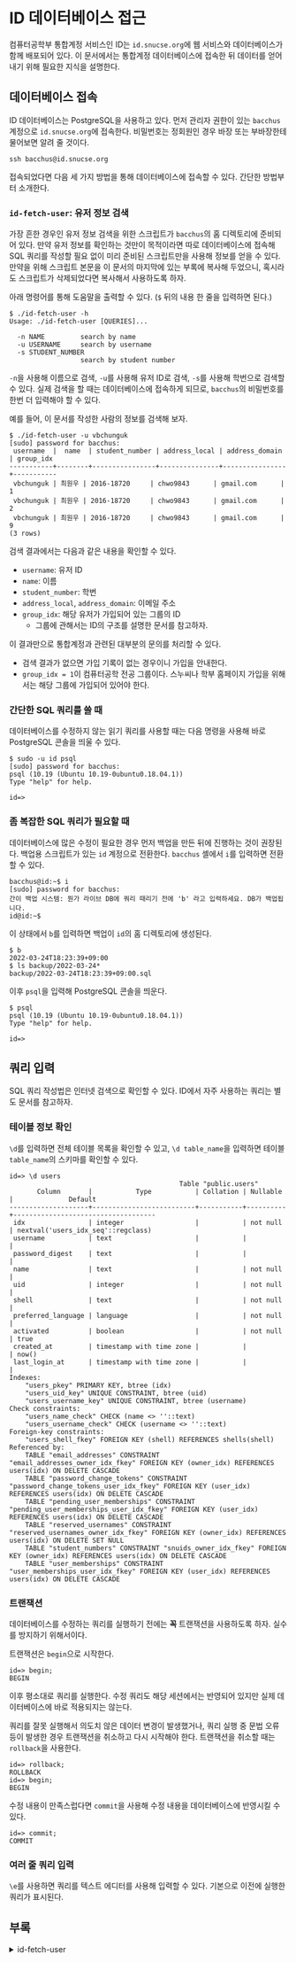 # ID 데이터베이스 접근
컴퓨터공학부 통합계정 서비스인 ID는 `id.snucse.org`에 웹 서비스와 데이터베이스가 함께 배포되어 있다.
이 문서에서는 통합계정 데이터베이스에 접속한 뒤 데이터를 얻어내기 위해 필요한 지식을 설명한다.

## 데이터베이스 접속
ID 데이터베이스는 PostgreSQL을 사용하고 있다. 먼저 관리자 권한이 있는 `bacchus` 계정으로
`id.snucse.org`에 접속한다. 비밀번호는 정회원인 경우 바장 또는 부바장한테 물어보면 알려 줄 것이다.

```
ssh bacchus@id.snucse.org
```

접속되었다면 다음 세 가지 방법을 통해 데이터베이스에 접속할 수 있다. 간단한 방법부터 소개한다.

### `id-fetch-user`: 유저 정보 검색
가장 흔한 경우인 유저 정보 검색을 위한 스크립트가 `bacchus`의 홈 디렉토리에 준비되어 있다. 만약 유저
정보를 확인하는 것만이 목적이라면 따로 데이터베이스에 접속해 SQL 쿼리를 작성할 필요 없이 미리 준비된
스크립트만을 사용해 정보를 얻을 수 있다. 만약을 위해 스크립트 본문을 이 문서의 마지막에 있는 부록에
복사해 두었으니, 혹시라도 스크립트가 삭제되었다면 복사해서 사용하도록 하자.

아래 명령어를 통해 도움말을 출력할 수 있다. (`$` 뒤의 내용 한 줄을 입력하면 된다.)
```
$ ./id-fetch-user -h
Usage: ./id-fetch-user [QUERIES]...

  -n NAME         search by name
  -u USERNAME     search by username
  -s STUDENT_NUMBER
                  search by student number
```

`-n`을 사용해 이름으로 검색, `-u`를 사용해 유저 ID로 검색, `-s`를 사용해 학번으로 검색할 수 있다.
실제 검색을 할 때는 데이터베이스에 접속하게 되므로, `bacchus`의 비밀번호를 한번 더 입력해야 할 수
있다.

예를 들어, 이 문서를 작성한 사람의 정보를 검색해 보자.
```
$ ./id-fetch-user -u vbchunguk
[sudo] password for bacchus:
 username  |  name  | student_number | address_local | address_domain | group_idx
-----------+--------+----------------+---------------+----------------+-----------
 vbchunguk | 최원우 | 2016-18720     | chwo9843      | gmail.com      |         1
 vbchunguk | 최원우 | 2016-18720     | chwo9843      | gmail.com      |         2
 vbchunguk | 최원우 | 2016-18720     | chwo9843      | gmail.com      |         9
(3 rows)

```

검색 결과에서는 다음과 같은 내용을 확인할 수 있다.
- `username`: 유저 ID
- `name`: 이름
- `student_number`: 학번
- `address_local`, `address_domain`: 이메일 주소
- `group_idx`: 해당 유저가 가입되어 있는 그룹의 ID
  - 그룹에 관해서는 ID의 구조를 설명한 문서를 참고하자.

이 결과만으로 통합계정과 관련된 대부분의 문의를 처리할 수 있다.
- 검색 결과가 없으면 가입 기록이 없는 경우이니 가입을 안내한다.
- `group_idx = 1`이 컴퓨터공학 전공 그룹이다. 스누씨나 학부 홈페이지 가입을 위해서는 해당 그룹에
  가입되어 있어야 한다.

### 간단한 SQL 쿼리를 쓸 때
데이터베이스를 수정하지 않는 읽기 쿼리를 사용할 때는 다음 명령을 사용해 바로 PostgreSQL 콘솔을 띄울
수 있다.

```
$ sudo -u id psql
[sudo] password for bacchus:
psql (10.19 (Ubuntu 10.19-0ubuntu0.18.04.1))
Type "help" for help.

id=>
```

### 좀 복잡한 SQL 쿼리가 필요할 때
데이터베이스에 많은 수정이 필요한 경우 먼저 백업을 만든 뒤에 진행하는 것이 권장된다. 백업용
스크립트가 있는 `id` 계정으로 전환한다. `bacchus` 셸에서 `i`를 입력하면 전환할 수 있다.
```
bacchus@id:~$ i
[sudo] password for bacchus:
간이 백업 시스템: 뭔가 라이브 DB에 쿼리 때리기 전에 'b' 라고 입력하세요. DB가 백업됩니다.
id@id:~$
```

이 상태에서 `b`를 입력하면 백업이 `id`의 홈 디렉토리에 생성된다.
```
$ b
2022-03-24T18:23:39+09:00
$ ls backup/2022-03-24*
backup/2022-03-24T18:23:39+09:00.sql
```

이후 `psql`을 입력해 PostgreSQL 콘솔을 띄운다.
```
$ psql
psql (10.19 (Ubuntu 10.19-0ubuntu0.18.04.1))
Type "help" for help.

id=>
```

## 쿼리 입력
SQL 쿼리 작성법은 인터넷 검색으로 확인할 수 있다. ID에서 자주 사용하는 쿼리는 별도 문서를 참고하자.

### 테이블 정보 확인
`\d`를 입력하면 전체 테이블 목록을 확인할 수 있고, `\d table_name`을 입력하면 테이블 `table_name`의
스키마를 확인할 수 있다.

```
id=> \d users
                                           Table "public.users"
       Column       |           Type           | Collation | Nullable |              Default
--------------------+--------------------------+-----------+----------+------------------------------------
 idx                | integer                  |           | not null | nextval('users_idx_seq'::regclass)
 username           | text                     |           |          |
 password_digest    | text                     |           |          |
 name               | text                     |           | not null |
 uid                | integer                  |           | not null |
 shell              | text                     |           | not null |
 preferred_language | language                 |           | not null |
 activated          | boolean                  |           | not null | true
 created_at         | timestamp with time zone |           |          | now()
 last_login_at      | timestamp with time zone |           |          |
Indexes:
    "users_pkey" PRIMARY KEY, btree (idx)
    "users_uid_key" UNIQUE CONSTRAINT, btree (uid)
    "users_username_key" UNIQUE CONSTRAINT, btree (username)
Check constraints:
    "users_name_check" CHECK (name <> ''::text)
    "users_username_check" CHECK (username <> ''::text)
Foreign-key constraints:
    "users_shell_fkey" FOREIGN KEY (shell) REFERENCES shells(shell)
Referenced by:
    TABLE "email_addresses" CONSTRAINT "email_addresses_owner_idx_fkey" FOREIGN KEY (owner_idx) REFERENCES users(idx) ON DELETE CASCADE
    TABLE "password_change_tokens" CONSTRAINT "password_change_tokens_user_idx_fkey" FOREIGN KEY (user_idx) REFERENCES users(idx) ON DELETE CASCADE
    TABLE "pending_user_memberships" CONSTRAINT "pending_user_memberships_user_idx_fkey" FOREIGN KEY (user_idx) REFERENCES users(idx) ON DELETE CASCADE
    TABLE "reserved_usernames" CONSTRAINT "reserved_usernames_owner_idx_fkey" FOREIGN KEY (owner_idx) REFERENCES users(idx) ON DELETE SET NULL
    TABLE "student_numbers" CONSTRAINT "snuids_owner_idx_fkey" FOREIGN KEY (owner_idx) REFERENCES users(idx) ON DELETE CASCADE
    TABLE "user_memberships" CONSTRAINT "user_memberships_user_idx_fkey" FOREIGN KEY (user_idx) REFERENCES users(idx) ON DELETE CASCADE
```

### 트랜잭션
데이터베이스를 수정하는 쿼리를 실행하기 전에는 **꼭** 트랜잭션을 사용하도록 하자. 실수를 방지하기
위해서이다.

트랜잭션은 `begin`으로 시작한다.
```
id=> begin;
BEGIN
```

이후 평소대로 쿼리를 실행한다. 수정 쿼리도 해당 세션에서는 반영되어 있지만 실제 데이터베이스에 바로
적용되지는 않는다.

쿼리를 잘못 실행해서 의도치 않은 데이터 변경이 발생했거나, 쿼리 실행 중 문법 오류 등이 발생한 경우
트랜잭션을 취소하고 다시 시작해야 한다. 트랜잭션을 취소할 때는 `rollback`을 사용한다.
```
id=> rollback;
ROLLBACK
id=> begin;
BEGIN
```

수정 내용이 만족스럽다면 `commit`을 사용해 수정 내용을 데이터베이스에 반영시킬 수 있다.
```
id=> commit;
COMMIT
```

### 여러 줄 쿼리 입력
`\e`를 사용하면 쿼리를 텍스트 에디터를 사용해 입력할 수 있다. 기본으로 이전에 실행한 쿼리가
표시된다.

## 부록
<details><summary>id-fetch-user</summary>

```sh
#!/bin/bash
set -euo pipefail
execname="$0"

error() {
  echo "${execname}: $1" >&2
}

usage() {
  echo "Usage: ${execname} [QUERIES]..." >&2
  echo >&2
  #       012345670123456701234567
  echo '  -n NAME         search by name' >&2
  echo '  -u USERNAME     search by username' >&2
  echo '  -s STUDENT_NUMBER' >&2
  echo '                  search by student number' >&2
}

# https://stackoverflow.com/a/17841619
joinby() {
  local d=${1-} f=${2-}
  if shift 2; then
    printf %s "$f" "${@/#/$d}"
  fi
}

if [[ $# -le 0 ]]; then
  error "no queries given"
  usage
  exit 1
fi

names=()
usernames=()
stdnums=()

while getopts ':hn:u:s:' o; do
  case "$o" in
    n) names+=( "'$OPTARG'" );;
    u) usernames+=( "'$OPTARG'" );;
    s) stdnums+=( "'$OPTARG'" );;
    h) usage; exit;;
    *) error "unknown option $o"; usage; exit 1;;
  esac
done

namelist="$(joinby ', ' "${names[@]}")"
usernamelist="$(joinby ', ' "${usernames[@]}")"
stdnumlist="$(joinby ', ' "${stdnums[@]}")"

where_clauses=()
if [[ $namelist ]]; then
  where_clauses+=( "u.name in (${namelist})" )
fi
if [[ $usernamelist ]]; then
  where_clauses+=( "u.username in (${usernamelist})" )
fi
if [[ $stdnumlist ]]; then
  where_clauses+=( "sn.student_number in (${stdnumlist})" )
fi

sudo -u postgres psql id <<EOF
select
    u.username, u.name, sn.student_number, ea.address_local, ea.address_domain, um.group_idx
  from users u
    left outer join user_memberships um on um.user_idx = u.idx
    left outer join email_addresses ea on ea.owner_idx = u.idx
    left outer join student_numbers sn on sn.owner_idx = u.idx
  where $(joinby ' or ' "${where_clauses[@]}");
EOF
```
</details>
